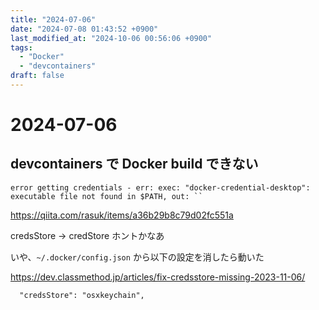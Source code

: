 ```yaml
---
title: "2024-07-06"
date: "2024-07-08 01:43:52 +0900"
last_modified_at: "2024-10-06 00:56:06 +0900"
tags:
  - "Docker"
  - "devcontainers"
draft: false
---
```

# 2024-07-06
## devcontainers で Docker build できない

```
error getting credentials - err: exec: "docker-credential-desktop": executable file not found in $PATH, out: ``
```

https://qiita.com/rasuk/items/a36b29b8c79d02fc551a

credsStore -> credStore ホントかなあ

いや、`~/.docker/config.json` から以下の設定を消したら動いた

https://dev.classmethod.jp/articles/fix-credsstore-missing-2023-11-06/

```
  "credsStore": "osxkeychain",
```
